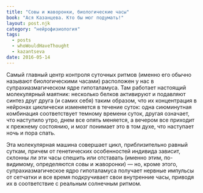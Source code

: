 ```yaml
---
title: "Совы и жаворонки, биологические часы"
book: "Ася Казанцева. Кто бы мог подумать!"
layout: post.njk
category: "нейрофизиология"
tags:
  - posts
  - whoWouldHaveThought
  - kazantseva
date: 2016-05-14
---
```


Самый главный центр контроля суточных ритмов (именно его обычно называют биологическими часами) расположен у нас в супрахиазмагическом ядре гипоталамуса. Там работает настоящий молекулярный маятник: несколько белков активируют и подавляют синтез друг друга (и самих себя) таким образом, что их концентрация в нейронах циклически изменяется в течение суток: одна сиюминутная комбинация соответствует темному времени суток, другая означает, что наступило утро, днем все опять меняется, а вечером все приходит к прежнему состоянию, и мозг понимает это в том духе, что наступает ночь и пора спать.

Эта молекулярная машина совершает цикл, приблизительно равный суткам, причем от генетических особенностей индивида зависит, склонны ли эти часы спешить или отставать (именно этим, по-видимому, определяются совы и жаворонки) — но, кроме этого, супрахиазмагическое ядро гипоталамуса получает нервные импульсы от сетчатки и все время подкручивает свои внутренние часы, приводя их в соответствие с реальным солнечным ритмом.
